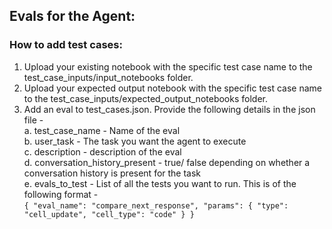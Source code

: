 ## Evals for the Agent:

### How to add test cases:
1. Upload your existing notebook with the specific test case name to the test_case_inputs/input_notebooks folder. <br />
2. Upload your expected output notebook with the specific test case name to the test_case_inputs/expected_output_notebooks folder. <br />
3. Add an eval to test_cases.json. Provide the following details in the json file - <br />
    a. test_case_name - Name of the eval<br />
    b. user_task - The task you want the agent to execute<br />
    c. description - description of the eval<br />
    d. conversation_history_present - true/ false depending on whether a conversation history is present for the task<br />
    e. evals_to_test - List of all the tests you want to run. This is of the following format - <br />
        ```
        {
            "eval_name": "compare_next_response",
            "params": {
            "type": "cell_update", "cell_type": "code"
            }
        }
        ```
